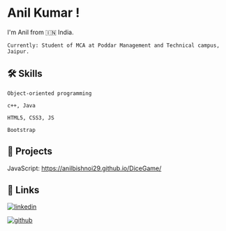 
# Anil Kumar !

I'm Anil from 🇮🇳 India.

    Currently: Student of MCA at Poddar Management and Technical campus, Jaipur.


## 🛠 Skills

    Object-oriented programming

    c++, Java

    HTML5, CSS3, JS

    Bootstrap
    

## 🔗 Projects

   JavaScript: https://anilbishnoi29.github.io/DiceGame/

## 🔗 Links

[![linkedin](https://img.shields.io/badge/linkedin-0A66C2?style=for-the-badge&logo=linkedin&logoColor=white)](https://www.linkedin.com/in/anilkumarakb/)

[![github](https://img.shields.io/badge/github-1DA1F2?style=for-the-badge&logo=github&logoColor=white)](https://github.com/Anilbishnoi29)
